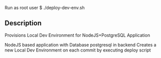Run as root user
$ ./deploy-dev-env.sh

Description
-----------
Provisions Local Dev Environment for NodeJS+PostgreSQL Application

NodeJS based application with Database postgresql in backend
Creates a new Local Dev Environment on each commit by executing deploy script
